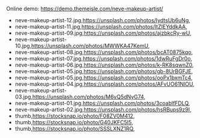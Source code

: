Online demo: https://demo.themeisle.com/neve-makeup-artist/



- neve-makeup-artist-12.jpg,https://unsplash.com/photos/IydtsUb6uNg,
- neve-makeup-artist-11.jpg,https://unsplash.com/photos/ltZIEYddkAA,
- neve-makeup-artist-09.jpg,https://unsplash.com/photos/ajzbkcRy-wU,
- neve-makeup-artist-10.jpg,https://unsplash.com/photos/MWWKA47KemU,
- neve-makeup-artist-08.jpg,https://unsplash.com/photos/bcAT0875kqo,
- neve-makeup-artist-07.jpg,https://unsplash.com/photos/1dwRuFgDr0o,
- neve-makeup-artist-06.jpg,https://unsplash.com/photos/k-RK8sqwnZ0,
- neve-makeup-artist-05.jpg,https://unsplash.com/photos/gb-8UrBGFJE,
- neve-makeup-artist-05.jpg,https://unsplash.com/photos/ooPx1bxmTc4,
- neve-makeup-artist-04.jpg,https://unsplash.com/photos/AFvUO61NlOU,
- neve-makeup-artist-03.jpg,https://unsplash.com/photos/M6vQ5dNyG74,
- neve-makeup-artist-01.jpg,https://unsplash.com/photos/3coablfFDLQ,
- neve-makeup-artist-02.jpg,https://unsplash.com/photos/hsRBups9z9I,
- thumb,https://stocksnap.io/photo/F08ZV0M412,
- thumb,https://stocksnap.io/photo/G40JKFC5I5,
- thumb,https://stocksnap.io/photo/SSSLXNZ1RQ,
